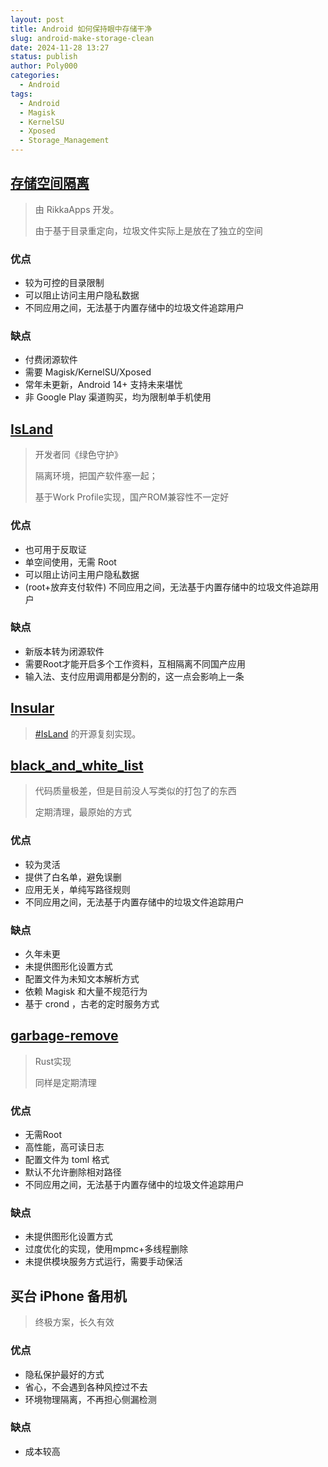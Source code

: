 ```yaml
---
layout: post
title: Android 如何保持眼中存储干净
slug: android-make-storage-clean
date: 2024-11-28 13:27
status: publish
author: Poly000
categories: 
  - Android
tags: 
  - Android
  - Magisk
  - KernelSU
  - Xposed
  - Storage_Management
---
```


## [存储空间隔离](https://sr.rikka.app/zh-hans/)

> 由 RikkaApps 开发。
> 
> 由于基于目录重定向，垃圾文件实际上是放在了独立的空间

### 优点

- 较为可控的目录限制
- 可以阻止访问主用户隐私数据
- 不同应用之间，无法基于内置存储中的垃圾文件追踪用户

### 缺点

- 付费闭源软件
- 需要 Magisk/KernelSU/Xposed
- 常年未更新，Android 14+ 支持未来堪忧
- 非 Google Play 渠道购买，均为限制单手机使用

## [IsLand](https://play.google.com/store/apps/details?id=com.oasisfeng.island)

> 开发者同《绿色守护》
> 
> 隔离环境，把国产软件塞一起；
>
> 基于Work Profile实现，国产ROM兼容性不一定好

### 优点

- 也可用于反取证
- 单空间使用，无需 Root
- 可以阻止访问主用户隐私数据
- (root+放弃支付软件) 不同应用之间，无法基于内置存储中的垃圾文件追踪用户

### 缺点

- 新版本转为闭源软件
- 需要Root才能开启多个工作资料，互相隔离不同国产应用
- 输入法、支付应用调用都是分割的，这一点会影响上一条

## [Insular](https://secure-system.gitlab.io/Insular/)

> [#IsLand](#island) 的开源复刻实现。

## [black_and_white_list](https://github.com/Petit-Abba/black_and_white_list)

> 代码质量极差，但是目前没人写类似的打包了的东西
>
> 定期清理，最原始的方式

### 优点

- 较为灵活
- 提供了白名单，避免误删
- 应用无关，单纯写路径规则
- 不同应用之间，无法基于内置存储中的垃圾文件追踪用户

### 缺点

- 久年未更
- 未提供图形化设置方式
- 配置文件为未知文本解析方式
- 依赖 Magisk 和大量不规范行为
- 基于 crond ，古老的定时服务方式
  
## [garbage-remove](https://github.com/mokurin000/garbage-remove)

> Rust实现
> 
> 同样是定期清理

### 优点

- 无需Root
- 高性能，高可读日志
- 配置文件为 toml 格式
- 默认不允许删除相对路径
- 不同应用之间，无法基于内置存储中的垃圾文件追踪用户

### 缺点

- 未提供图形化设置方式
- 过度优化的实现，使用mpmc+多线程删除
- 未提供模块服务方式运行，需要手动保活

## 买台 iPhone 备用机

> 终极方案，长久有效

### 优点

- 隐私保护最好的方式
- 省心，不会遇到各种风控过不去
- 环境物理隔离，不再担心侧漏检测

### 缺点

- 成本较高

